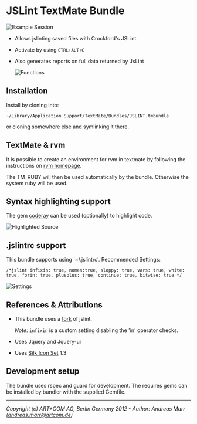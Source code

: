 # JSLint TextMate Bundle

![Example Session](jslint-tmbundle/raw/master/Support/images/screenshots/errors.png "Listing hurt feelings")

* Allows jslinting saved files with Crockford's JSLint.

* Activate by using `CTRL+ALT+C`

* Also generates reports on full data returned by JsLint

  ![Functions](jslint-tmbundle/raw/master/Support/images/screenshots/functions.png "Functions")

## Installation

Install by cloning into:

    ~/Library/Application Support/TextMate/Bundles/JSLINT.tmbundle
  
or cloning somewhere else and symlinking it there.

## TextMate & rvm

It is possible to create an environment for rvm in textmate by following the
instructions on [rvm homepage].

The TM_RUBY will then be used automatically by the bundle. Otherwise the 
system ruby will be used.

## Syntax highlighting support

The gem [coderay] can be used (optionally) to highlight code.

![Highlighted Source](jslint-tmbundle/raw/master/Support/images/screenshots/source.png "Example source listing")

## .jslintrc support

This bundle supports using '~/.jslintrc'. Recommended Settings:

    /*jslint infixin: true, nomen:true, sloppy: true, vars: true, white: true, forin: true, plusplus: true, continue: true, bitwise: true */

![Settings](jslint-tmbundle/raw/master/Support/images/screenshots/settings.png "Detected Settings")

## References & Attributions

* This bundle uses a [fork] of jslint.

  *Note*: `infixin` is a custom setting disabling the 'in' operator checks.

* Uses Jquery and Jquery-ui

* Uses [Silk Icon Set] 1.3

## Development setup

The bundle uses rspec and guard for development. The requires gems can be
installed by bundler with the supplied Gemfile.

- - -
*Copyright (c) ART+COM AG, Berlin Germany 2012 - Author: Andreas Marr (andreas.marr@artcom.de)*

  [rvm homepage]: https://rvm.io/integration/textmate/
  [fork]: https://github.com/artcom/JSLint
  [coderay]: https://github.com/rubychan/coderay
  [Silk Icon Set]: http://www.famfamfam.com/lab/icons/silk/